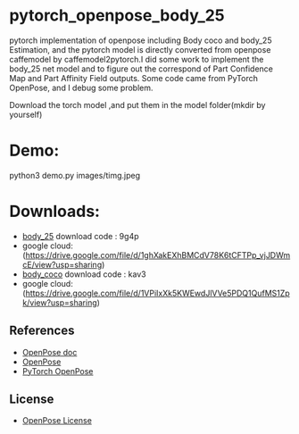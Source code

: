 # pytorch_openpose_body_25
pytorch implementation of openpose including Body coco and body_25 Estimation, and the pytorch model is directly converted from openpose caffemodel by caffemodel2pytorch.I did some work to implement the body_25 net model and to figure out the correspond of Part Confidence Map and Part Affinity Field outputs. Some code came from PyTorch OpenPose, and I debug some problem.

Download the torch model ,and put them in the model folder(mkdir by yourself)

# Demo:

python3 demo.py images/timg.jpeg

# Downloads:
* [body_25](https://pan.baidu.com/s/1CopeW-Em4Tm9H-Wl_hzVfg) download code : 9g4p
* google cloud:(https://drive.google.com/file/d/1ghXakEXhBMCdV78K6tCFTPp_vjJDWmcE/view?usp=sharing)
* [body_coco](https://pan.baidu.com/s/19Hjo5qEsNPoRt6zY6Ly4Lw) download code : kav3
* google cloud:(https://drive.google.com/file/d/1VPiIxXk5KWEwdJlVVe5PDQ1QufMS1Zpk/view?usp=sharing)


## References
* [OpenPose doc](https://arxiv.org/abs/1812.08008)
* [OpenPose](https://github.com/CMU-Perceptual-Computing-Lab/openpose)
* [PyTorch OpenPose](https://github.com/Hzzone/pytorch-openpose)

## License
* [OpenPose License](https://github.com/CMU-Perceptual-Computing-Lab/openpose/blob/master/LICENSE)
